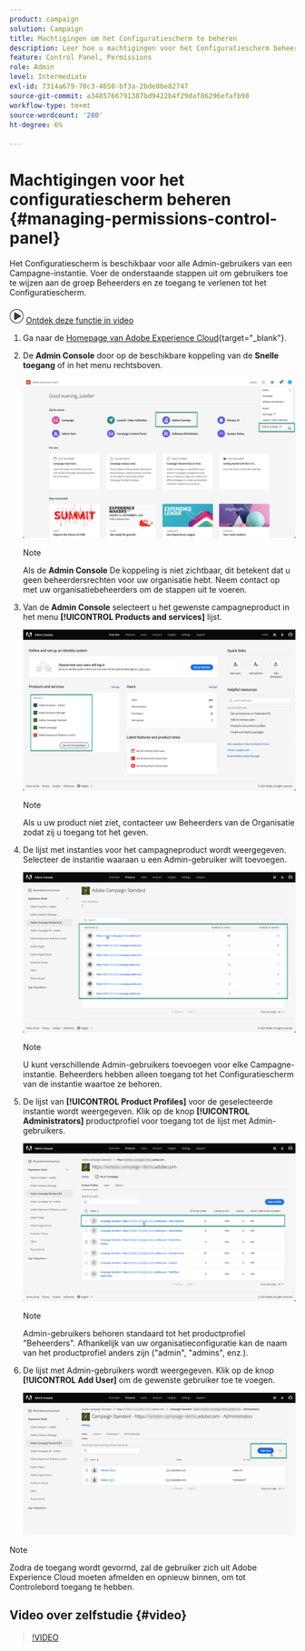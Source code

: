 ```yaml
---
product: campaign
solution: Campaign
title: Machtigingen om het Configuratiescherm te beheren
description: Leer hoe u machtigingen voor het Configuratiescherm beheert
feature: Control Panel, Permissions
role: Admin
level: Intermediate
exl-id: 7314a679-78c3-4650-bf3a-2bde8be82747
source-git-commit: a3485766791387bd9422b4f29daf86296efafb98
workflow-type: tm+mt
source-wordcount: '280'
ht-degree: 6%

---
```


# Machtigingen voor het configuratiescherm beheren {#managing-permissions-control-panel}

Het Configuratiescherm is beschikbaar voor alle Admin-gebruikers van een Campagne-instantie. Voer de onderstaande stappen uit om gebruikers toe te wijzen aan de groep Beheerders en ze toegang te verlenen tot het Configuratiescherm.

![](assets/do-not-localize/how-to-video.png) [ Ontdek deze functie in video](../../discover/using/managing-permissions.md#video)

1. Ga naar de [Homepage van Adobe Experience Cloud](https://experiencecloud.adobe.com/){target="_blank"}.

1. De **Admin Console** door op de beschikbare koppeling van de **Snelle toegang** of in het menu rechtsboven.

   ![](assets/do-not-localize/control_panel_admin-console.png)

   >[!NOTE]
   >
   >Als de **Admin Console** De koppeling is niet zichtbaar, dit betekent dat u geen beheerdersrechten voor uw organisatie hebt. Neem contact op met uw organisatiebeheerders om de stappen uit te voeren.

1. Van de **Admin Console** selecteert u het gewenste campagneproduct in het menu **[!UICONTROL Products and services]** lijst.

   ![](assets/do-not-localize/control_panel_product-list.png)

   >[!NOTE]
   >
   >Als u uw product niet ziet, contacteer uw Beheerders van de Organisatie zodat zij u toegang tot het geven.

1. De lijst met instanties voor het campagneproduct wordt weergegeven. Selecteer de instantie waaraan u een Admin-gebruiker wilt toevoegen.

   ![](assets/do-not-localize/control_panel_add_user_4.png)

   >[!NOTE]
   >
   >U kunt verschillende Admin-gebruikers toevoegen voor elke Campagne-instantie. Beheerders hebben alleen toegang tot het Configuratiescherm van de instantie waartoe ze behoren.

1. De lijst van **[!UICONTROL Product Profiles]** voor de geselecteerde instantie wordt weergegeven. Klik op de knop **[!UICONTROL Administrators]** productprofiel voor toegang tot de lijst met Admin-gebruikers.

   ![](assets/do-not-localize/control_panel_add_user_5.png)

   >[!NOTE]
   >
   >Admin-gebruikers behoren standaard tot het productprofiel &quot;Beheerders&quot;. Afhankelijk van uw organisatieconfiguratie kan de naam van het productprofiel anders zijn (&quot;admin&quot;, &quot;admins&quot;, enz.).

1. De lijst met Admin-gebruikers wordt weergegeven. Klik op de knop **[!UICONTROL Add User]** om de gewenste gebruiker toe te voegen.

   ![](assets/do-not-localize/control_panel_add_user_6.png)

>[!NOTE]
>
>Zodra de toegang wordt gevormd, zal de gebruiker zich uit Adobe Experience Cloud moeten afmelden en opnieuw binnen, om tot Controlebord toegang te hebben.

## Video over zelfstudie {#video}

>[!VIDEO](https://video.tv.adobe.com/v/27147?quality=12)
